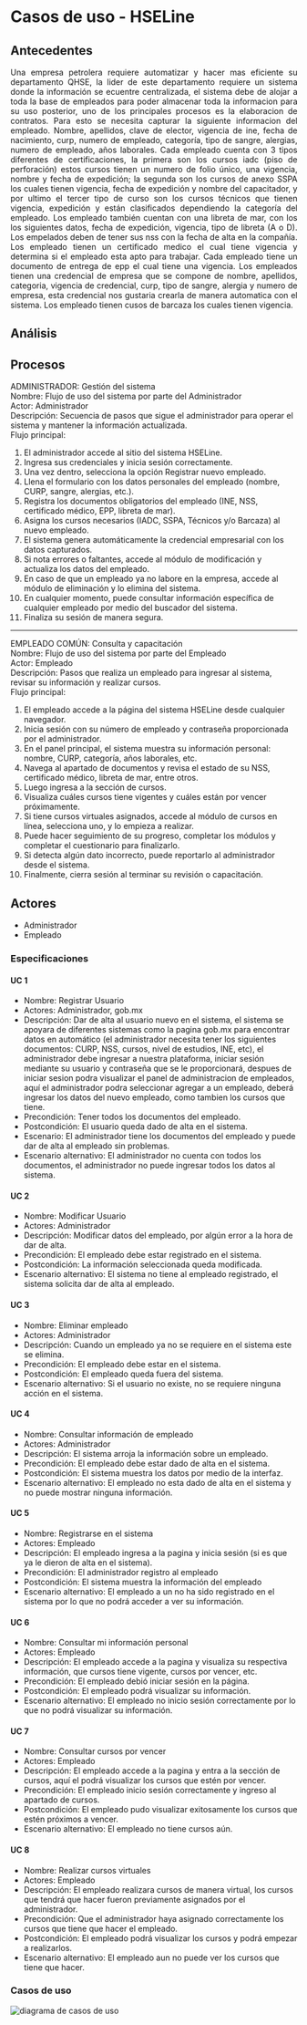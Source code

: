 # Casos de uso - HSELine

## Antecedentes
<div style="text-align: justify;">
Una empresa petrolera requiere automatizar y hacer mas eficiente su departamento QHSE, la lider de este
departamento requiere un sistema donde la información se ecuentre centralizada, el sistema debe de alojar a
toda la base de empleados para poder almacenar toda la informacion para su uso posterior, uno de los
principales procesos es la elaboracion de contratos. Para esto se necesita capturar la siguiente informacion del
empleado. Nombre, apellidos, clave de elector, vigencia de ine, fecha de nacimiento, curp, numero de
empleado, categoría, tipo de sangre, alergias, numero de empleado, años laborales. Cada empleado cuenta
con 3 tipos diferentes de certificaciones, la primera son los cursos iadc (piso de perforación) estos cursos
tienen un numero de folio único, una vigencia, nombre y fecha de expedición; la segunda son los cursos de
anexo SSPA los cuales tienen vigencia, fecha de expedición y nombre del capacitador, y por ultimo el tercer
tipo de curso son los cursos técnicos que tienen vigencia, expedición y están clasificados dependiendo la
categoría del empleado. Los empleado también cuentan con una libreta de mar, con los los siguientes datos,
fecha de expedición, vigencia, tipo de libreta (A o D). Los empelados deben de tener sus nss con la fecha de
alta en la compañía. Los empleado tienen un certificado medico el cual tiene vigencia y determina si el
empleado esta apto para trabajar. Cada empleado tiene un documento de entrega de epp el cual tiene una
vigencia. Los empleados tienen una credencial de empresa que se compone de nombre, apellidos, categoria,
vigencia de credencial, curp, tipo de sangre, alergia y numero de empresa, esta credencial nos gustaria crearla
de manera automatica con el sistema. Los empleado tienen cusos de barcaza los cuales tienen vigencia.
</div>

## Análisis



## Procesos

ADMINISTRADOR: Gestión del sistema\
Nombre: Flujo de uso del sistema por parte del Administrador\
Actor: Administrador\
Descripción: Secuencia de pasos que sigue el administrador para operar el sistema y mantener la información actualizada.\
Flujo principal:
1.	El administrador accede al sitio del sistema HSELine.
2.	Ingresa sus credenciales y inicia sesión correctamente.
3.	Una vez dentro, selecciona la opción Registrar nuevo empleado.
4.	Llena el formulario con los datos personales del empleado (nombre, CURP, sangre, alergias, etc.).
5.	Registra los documentos obligatorios del empleado (INE, NSS, certificado médico, EPP, libreta de mar).
6.	Asigna los cursos necesarios (IADC, SSPA, Técnicos y/o Barcaza) al nuevo empleado.
7.	El sistema genera automáticamente la credencial empresarial con los datos capturados.
8.	Si nota errores o faltantes, accede al módulo de modificación y actualiza los datos del empleado.
9.	En caso de que un empleado ya no labore en la empresa, accede al módulo de eliminación y lo elimina del sistema.
10.	En cualquier momento, puede consultar información específica de cualquier empleado por medio del buscador del sistema.
11.	Finaliza su sesión de manera segura.
---
EMPLEADO COMÚN: Consulta y capacitación  
Nombre: Flujo de uso del sistema por parte del Empleado  
Actor: Empleado  
Descripción: Pasos que realiza un empleado para ingresar al sistema, revisar su información y realizar cursos.  
Flujo principal:  
1.	El empleado accede a la página del sistema HSELine desde cualquier navegador.
2.	Inicia sesión con su número de empleado y contraseña proporcionada por el administrador.
3.	En el panel principal, el sistema muestra su información personal: nombre, CURP, categoría, años laborales, etc.
4.	Navega al apartado de documentos y revisa el estado de su NSS, certificado médico, libreta de mar, entre otros.
5.	Luego ingresa a la sección de cursos.
6.	Visualiza cuáles cursos tiene vigentes y cuáles están por vencer próximamente.
7.	Si tiene cursos virtuales asignados, accede al módulo de cursos en línea, selecciona uno, y lo empieza a realizar.
8.	Puede hacer seguimiento de su progreso, completar los módulos y completar el cuestionario para finalizarlo.
9.	Si detecta algún dato incorrecto, puede reportarlo al administrador desde el sistema.
10.	Finalmente, cierra sesión al terminar su revisión o capacitación.


## Actores

- Administrador
- Empleado

### Especificaciones

#### UC 1

- Nombre: Registrar Usuario
- Actores: Administrador, gob.mx
- Descripción: Dar de alta al usuario nuevo en el sistema, el sistema se apoyara de diferentes sistemas como la pagina gob.mx para encontrar datos en automático (el administrador necesita tener los siguientes documentos: CURP, NSS, cursos, nivel de estudios, INE, etc), el administrador debe ingresar a nuestra plataforma, iniciar sesión mediante su usuario y contraseña que se le proporcionará, despues de iniciar sesion podra visualizar el panel de administracion de empleados, aquí el administrador podra seleccionar agregar a un empleado, deberá ingresar los datos del nuevo empleado, como tambien los cursos que tiene.
- Precondición: Tener todos los documentos del empleado.
- Postcondición: El usuario queda dado de alta en el sistema.
- Escenario: El administrador tiene los documentos del empleado y puede dar de alta al empleado sin problemas.
- Escenario alternativo: El administrador no cuenta con todos los documentos, el administrador no puede ingresar todos los datos al sistema.

#### UC 2

- Nombre: Modificar Usuario
- Actores: Administrador
- Descripción: Modificar datos del empleado, por algún error a la hora de dar de alta.
- Precondición: El empleado debe estar registrado en el sistema.
- Postcondición: La información seleccionada queda modificada.
- Escenario alternativo: El sistema no tiene al empleado registrado, el sistema solicita dar de alta al empleado.

#### UC 3

  - Nombre: Eliminar empleado
  - Actores: Administrador
  - Descripción: Cuando un empleado ya no se requiere en el sistema este se elimina.
  - Precondición: El empleado debe estar en el sistema.
  - Postcondición: El empleado queda fuera del sistema.
  - Escenario alternativo: Si el usuario no existe, no se requiere ninguna acción en el sistema.

#### UC 4

  - Nombre: Consultar información de empleado
  - Actores: Administrador
  - Descripción: El sistema arroja la información sobre un empleado.
  - Precondición: El empleado debe estar dado de alta en el sistema.
  - Postcondición: El sistema muestra los datos por medio de la interfaz.
  - Escenario alternativo: El empleado no esta dado de alta en el sistema y no puede mostrar ninguna información.

#### UC 5

  - Nombre: Registrarse en el sistema
  - Actores: Empleado
  - Descripción: El empleado ingresa a la pagina y inicia sesión (si es que ya le dieron de alta en el sistema).
  - Precondición: El administrador registro al empleado
  - Postcondición: El sistema muestra la información del empleado
  - Escenario alternativo: El empleado a un no ha sido registrado en el sistema por lo que no podrá acceder a ver su información.

#### UC 6

  - Nombre: Consultar mi información personal
  - Actores: Empleado
  - Descripción: El empleado accede a la pagina y visualiza su respectiva información, que cursos tiene vigente, cursos por vencer, etc.
  - Precondición: El empleado debió iniciar sesión en la página.
  - Postcondición: El empleado podrá visualizar su información.
  - Escenario alternativo: El empleado no inicio sesión correctamente por lo que no podrá visualizar su información.

#### UC 7

  - Nombre: Consultar cursos por vencer
  - Actores: Empleado
  - Descripción: El empleado accede a la pagina y entra a la sección de cursos, aquí el podrá visualizar los cursos que estén por vencer.
  - Precondición: El empleado inicio sesión correctamente y ingreso al apartado de cursos.
  - Postcondición: El empleado pudo visualizar exitosamente los cursos que estén próximos a vencer.
  - Escenario alternativo: El empleado no tiene cursos aún.

#### UC 8

  - Nombre: Realizar cursos virtuales
  - Actores: Empleado
  - Descripción: El empleado realizara cursos de manera virtual, los cursos que tendrá que hacer fueron previamente asignados por el administrador.
  - Precondición: Que el administrador haya asignado correctamente los cursos que tiene que hacer el empleado.
  - Postcondición: El empleado podrá visualizar los cursos y podrá empezar a realizarlos.
  - Escenario alternativo: El empleado aun no puede ver los cursos que tiene que hacer.


### Casos de uso

![diagrama de casos de uso](plantuml.png)

